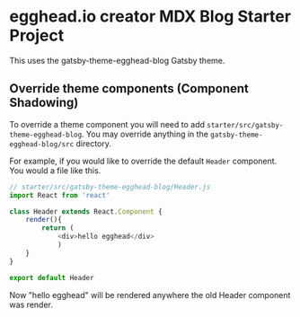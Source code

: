 # egghead.io creator MDX Blog Starter Project

This uses the gatsby-theme-egghead-blog Gatsby theme.

## Override theme components (Component Shadowing)

To override a theme component you will need to add `starter/src/gatsby-theme-egghead-blog`. You may override anything in the `gatsby-theme-egghead-blog/src` directory.

For example, if you would like to override the default `Header` component. You would a file like this.

```js
// starter/src/gatsby-theme-egghead-blog/Header.js
import React from 'react'

class Header extends React.Component {
    render(){
        return (
            <div>hello egghead</div>
            )
    }
}

export default Header
```

Now "hello egghead" will be rendered anywhere the old Header component was render.
